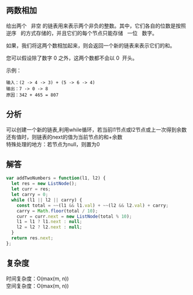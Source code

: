 ## 两数相加

给出两个   非空 的链表用来表示两个非负的整数。其中，它们各自的位数是按照   逆序   的方式存储的，并且它们的每个节点只能存储   一位   数字。

如果，我们将这两个数相加起来，则会返回一个新的链表来表示它们的和。

您可以假设除了数字 0 之外，这两个数都不会以 0  开头。

示例：

```
输入：(2 -> 4 -> 3) + (5 -> 6 -> 4)
输出：7 -> 0 -> 8
原因：342 + 465 = 807
```

## 分析
可以创建一个新的链表,利用while循环，若当前l1节点或l2节点或上一次得到余数还有值时，则链表的next的值为当前节点的和+余数   
特殊处理的地方：若节点为null，则置为0  


## 解答

```javascript
var addTwoNumbers = function(l1, l2) {
  let res = new ListNode();
  let curr = res;
  let carry = 0;
  while (l1 || l2 || carry) {
    const total = ~~(l1 && l1.val) + ~~(l2 && l2.val) + carry;
    carry = Math.floor(total / 10);
    curr = curr.next = new ListNode(total % 10);
    l1 = l1 ? l1.next : null;
    l2 = l2 ? l2.next : null;
  }
  return res.next;
};
```

## 复杂度
时间复杂度：O(max(m, n))  
空间复杂度：O(max(m, n))  